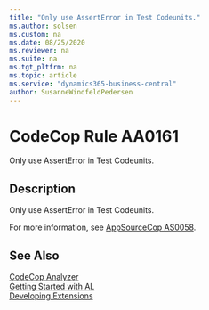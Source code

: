 ```yaml
---
title: "Only use AssertError in Test Codeunits."
ms.author: solsen
ms.custom: na
ms.date: 08/25/2020
ms.reviewer: na
ms.suite: na
ms.tgt_pltfrm: na
ms.topic: article
ms.service: "dynamics365-business-central"
author: SusanneWindfeldPedersen
---
```

[//]: # (START>DO_NOT_EDIT)
[//]: # (IMPORTANT:Do not edit any of the content between here and the END>DO_NOT_EDIT.)
[//]: # (Any modifications should be made in the .xml files in the ModernDev repo.)
# CodeCop Rule AA0161
Only use AssertError in Test Codeunits.  

## Description
Only use AssertError in Test Codeunits.

[//]: # (IMPORTANT: END>DO_NOT_EDIT)

For more information, see [AppSourceCop AS0058](appsourcecop-as0058-onlyuseasserterrorintestcodeunits.md).

## See Also  
[CodeCop Analyzer](codecop.md)  
[Getting Started with AL](../devenv-get-started.md)  
[Developing Extensions](../devenv-dev-overview.md)  